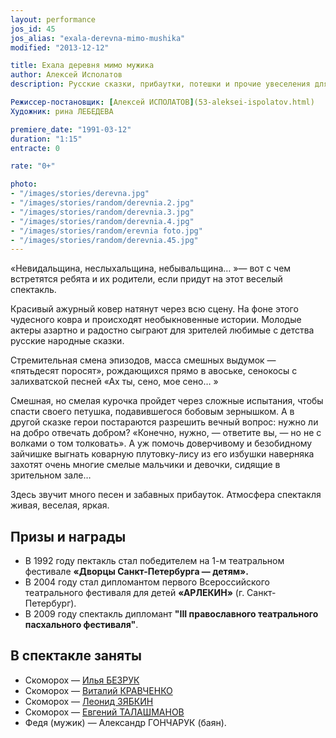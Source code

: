 ```yaml
---
layout: performance
jos_id: 45
jos_alias: "exala-derevna-mimo-mushika"
modified: "2013-12-12"

title: Ехала деревня мимо мужика
author: Алексей Исполатов
description: Русские сказки, прибаутки, потешки и прочие увеселения для детей и их родителей.

Режиссер-постановщик: [Алексей ИСПОЛАТОВ](53-aleksei-ispolatov.html)
Художник: рина ЛЕБЕДЕВА

premiere_date: "1991-03-12"
duration: "1:15"
entracte: 0

rate: "0+"

photo:
- "/images/stories/derevna.jpg"
- "/images/stories/random/derevnia.2.jpg"
- "/images/stories/random/derevnia.3.jpg"
- "/images/stories/random/derevnia.4.jpg"
- "/images/stories/random/erevnia foto.jpg"
- "/images/stories/random/derevnia.45.jpg"
---
```



«Невидальщина, неслыхальщина, небывальщина… »— вот с чем встретятся ребята и их родители, если придут на этот веселый спектакль.

Красивый ажурный ковер натянут через всю сцену. На фоне этого чудесного ковра и происходят необыкновенные истории. Молодые актеры азартно и радостно сыграют для зрителей любимые с детства русские народные сказки.

Стремительная смена эпизодов, масса смешных выдумок — «пятьдесят поросят», рождающихся прямо в авоське, сенокосы с залихватской песней «Ах ты, сено, мое сено… »

Смешная, но смелая курочка пройдет через сложные испытания, чтобы спасти своего петушка, подавившегося бобовым зернышком. А в другой сказке герои постараются разрешить вечный вопрос: нужно ли на добро отвечать добром? «Конечно, нужно, — ответите вы, — но не с волками о том толковать». А уж помочь доверчивому и безобидному зайчишке выгнать коварную плутовку-лису из его избушки наверняка захотят очень многие смелые мальчики и девочки, сидящие в зрительном зале…

Здесь звучит много песен и забавных прибауток. Атмосфера спектакля живая, веселая, яркая.


## Призы и награды

- В 1992 году пектакль стал победителем на 1-м театральном фестивале **«Дворцы Санкт-Петербурга — детям».**
- В 2004 году стал дипломантом первого Всероссийского театрального фестиваля для детей **«АРЛЕКИН»** (г. Санкт-Петербург).
- В 2009 году спектакль дипломант **"III православного театрального пасхального фестиваля"**.

## В спектакле заняты

- Скоморох — [Илья БЕЗРУК](83-bezryk-ilya.html)
- Скоморох — [Виталий КРАВЧЕНКО](66-vitalii-kravchenko.html)
- Скоморох — [Леонид ЗЯБКИН](67-leonid-zabkin.html)
- Скоморох — [Евгений ТАЛАШМАНОВ](84-talashmanovevgenii.html)
- Федя (мужик) — Александр ГОНЧАРУК (баян).